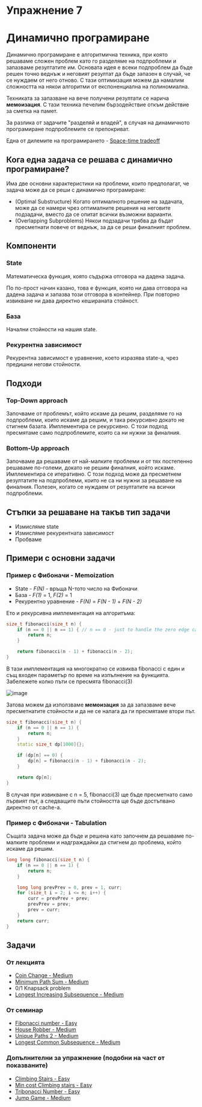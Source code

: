 # Упражнение 7

# Динамично програмиране

Динамично програмиране е алгоритмична техника, при която решаваме сложен проблем като го разделяме на подпроблеми и запазваме резултатите им.
Основата идея е всеки подпроблем да бъде решен точно веднъж и неговият резултат да бъде запазен в случай, че се нуждаем от него отново. С тази оптимизация можем да намалим сложността на някои алгоритми от експоненциална на полиномиална.

Техниката за запазване на вече получени резултати се нарича **мемоизация**. С тази техника печелим бързодействие откъм действие за сметка на памет. 

За разлика от задачите "разделяй и владей", в случая на динамичното програмиране подпроблемите се препокриват.

Една от дилемите на програмирането - [Space-time tradeoff](https://en.wikipedia.org/wiki/Space%E2%80%93time_tradeoff)

## Кога една задача се решава с динамично програмиране?
Има две основни характеристики на проблеми, които предполагат, че задача може да се реши с динамично програмиране:
- (Optimal Substructure) Когато оптималното решение на задачата, може да се намери чрез оптималните решения на неговите подзадачи, вместо да се опитат всички възможни варианти.
- (Overlapping Subproblems) Някои подзадачи трябва да бъдат пресметнати повече от веднъж, за да се реши финалният проблем.

## Компоненти

### State
Математическа функция, която съдържа отговора на дадена задача.

По по-прост начин казано, това е функция, която ни дава отговора на дадена задача и запазва този отговора в контейнер. При повторно извикване ни дава директно кешираната стойност.

### База
Начални стойности на нашия state.

### Рекурентна зависимост
Рекурентна зависимост е уравнение, което изразява state-a, чрез предишни негови стойности.


## Подходи
### Top-Down approach
Започваме от проблемът, който искаме да решим, разделяме го на подпроблеми, които искаме да решим, и така рекурсивно докато не стигнем базата. Имплементира се рекурсивно. С този подход пресмятаме само подпроблемите, които са ни нужни за финалния.

### Bottom-Up approach
Започваме да решаваме от най-малките проблеми и от тях постепенно решаваме по-големи, докато не решим финалния, който искаме. Имплементира се итеративно.
С този подход може да пресметнем резултатите на подпроблеми, които не са ни нужни за решаване на финалния. Полезен, когато се нуждаем от резултатите на всички подпроблеми.

## Стъпки за решаване на такъв тип задачи
- Измисляме state
- Измисляме рекурентната зависимост
- Пробваме

## Примери с основни задачи

### Пример с Фибоначи - Memoization

- State - *F(N)* - връща N-тото число на Фибоначи
- База - *F(1)* = 1, *F(2)* = 1
- Рекурентно уравнение - *F(N)* = *F(N - 1)* + *F(N - 2)*

Ето и рекурсивна имплементация на алгоритъма:
```c++
size_t fibonacci(size_t n) {
	if (n == 0 || n == 1) { // n == 0 - just to handle the zero edge case
		return n;
	}

	return fibonacci(n - 1) + fibonacci(n - 2);
}
```

В тази имплементация на многократно се извиква fibonacci с един и същ входен параметър по време на изпълнение на функцията. Забележете колко пъти се пресмята fibonacci(3)

![image](https://github.com/user-attachments/assets/4a4a5121-4971-4f57-929d-7749ebb21476)

Затова можем да използваме **мемоизация** за да запазваме вече пресметнатите стойности и да не се налага да ги пресмятаме втори път.

```c++
size_t fibonacci(size_t n) {
	if (n == 0 || n == 1) {
		return n;
	}
	static size_t dp[1000]{};

	if (dp[n] == 0) {
		dp[n] = fibonacci(n - 1) + fibonacci(n - 2);
	}

	return dp[n];
}
```

В случая при извикване с n = 5, fibonacci(3) ще бъде пресметнато само първият път, а следващите пъти стойността ще бъде достъпвано директно от cache-a.

### Пример с Фибоначи - Tabulation

Същата задача може да бъде и решена като започнем да решаваме по-малките проблеми и надграждайки да стигнем до проблема, който искаме да решим.

```c++
long long fibonacci(size_t n) {
	if (n == 0 || n == 1) {
		return n;
	}

	long long prevPrev = 0, prev = 1, curr;
	for (size_t i = 2; i <= n; i++) {
		curr = prevPrev + prev;
		prevPrev = prev;
		prev = curr;
	}
	return curr;
}
```

## Задачи

### От лекцията
- [Coin Change - Medium](https://leetcode.com/problems/coin-change/)
- [Minimum Path Sum - Medium](https://leetcode.com/problems/minimum-path-sum/)
- 0/1 Knapsack problem
- [Longest Increasing Subsequence - Medium](https://leetcode.com/problems/longest-increasing-subsequence/)

### От семинар
- [Fibonacci number - Easy](https://leetcode.com/problems/fibonacci-number/)
- [House Robber - Medium](https://leetcode.com/problems/house-robber/)
- [Unique Paths 2 - Medium](https://leetcode.com/problems/unique-paths-ii/)
- [Longest Common Subsequence - Medium](https://leetcode.com/problems/longest-common-subsequence/)

### Допълнителни за упражнение (подобни на част от показваните)
- [Climbing Stairs - Easy](https://leetcode.com/problems/climbing-stairs/)
- [Min cost Climbing stairs - Easy](https://leetcode.com/problems/min-cost-climbing-stairs/)
- [Tribonacci Number - Easy](https://leetcode.com/problems/n-th-tribonacci-number/)
- [Jump Game - Medium](https://leetcode.com/problems/jump-game/)


